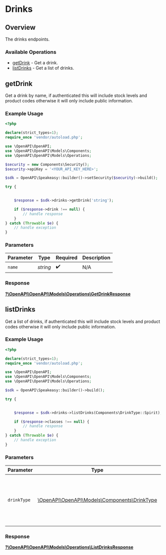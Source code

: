 # Drinks


## Overview

The drinks endpoints.

### Available Operations

* [getDrink](#getdrink) - Get a drink.
* [listDrinks](#listdrinks) - Get a list of drinks.

## getDrink

Get a drink by name, if authenticated this will include stock levels and product codes otherwise it will only include public information.

### Example Usage

```php
<?php

declare(strict_types=1);
require_once 'vendor/autoload.php';

use \OpenAPI\OpenAPI;
use \OpenAPI\OpenAPI\Models\Components;
use \OpenAPI\OpenAPI\Models\Operations;

$security = new Components\Security();
$security->apiKey = '<YOUR_API_KEY_HERE>';

$sdk = OpenAPI\Speakeasy::builder()->setSecurity($security)->build();

try {
    

    $response = $sdk->drinks->getDrink('string');

    if ($response->drink !== null) {
        // handle response
    }
} catch (Throwable $e) {
    // handle exception
}
```

### Parameters

| Parameter          | Type               | Required           | Description        |
| ------------------ | ------------------ | ------------------ | ------------------ |
| `name`             | *string*           | :heavy_check_mark: | N/A                |


### Response

**[?\OpenAPI\OpenAPI\Models\Operations\GetDrinkResponse](../../Models/Operations/GetDrinkResponse.md)**


## listDrinks

Get a list of drinks, if authenticated this will include stock levels and product codes otherwise it will only include public information.

### Example Usage

```php
<?php

declare(strict_types=1);
require_once 'vendor/autoload.php';

use \OpenAPI\OpenAPI;
use \OpenAPI\OpenAPI\Models\Components;
use \OpenAPI\OpenAPI\Models\Operations;

$sdk = OpenAPI\Speakeasy::builder()->build();

try {
    

    $response = $sdk->drinks->listDrinks(Components\DrinkType::Spirit);

    if ($response->classes !== null) {
        // handle response
    }
} catch (Throwable $e) {
    // handle exception
}
```

### Parameters

| Parameter                                                                            | Type                                                                                 | Required                                                                             | Description                                                                          |
| ------------------------------------------------------------------------------------ | ------------------------------------------------------------------------------------ | ------------------------------------------------------------------------------------ | ------------------------------------------------------------------------------------ |
| `drinkType`                                                                          | [\OpenAPI\OpenAPI\Models\Components\DrinkType](../../Models/Components/DrinkType.md) | :heavy_minus_sign:                                                                   | The type of drink to filter by. If not provided all drinks will be returned.         |


### Response

**[?\OpenAPI\OpenAPI\Models\Operations\ListDrinksResponse](../../Models/Operations/ListDrinksResponse.md)**

